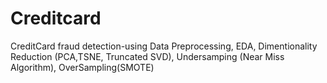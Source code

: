 # Creditcard
CreditCard fraud detection-using 
Data Preprocessing,
EDA,
Dimentionality Reduction (PCA,TSNE, Truncated SVD),
Undersamping (Near Miss Algorithm), OverSampling(SMOTE)
